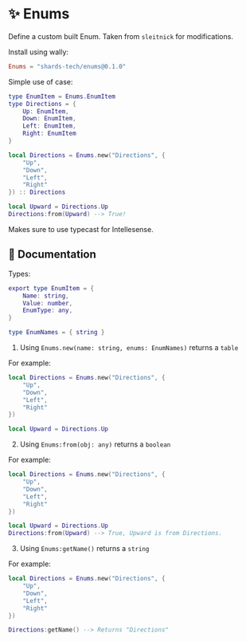 # ✨ Enums

Define a custom built Enum. Taken from `sleitnick` for modifications.

Install using wally: 

```toml
Enums = "shards-tech/enums@0.1.0"
```

Simple use of case:

```lua
type EnumItem = Enums.EnumItem
type Directions = {
    Up: EnumItem,
    Down: EnumItem,
    Left: EnumItem,
    Right: EnumItem
}

local Directions = Enums.new("Directions", {
    "Up",
    "Down",
    "Left",
    "Right"
}) :: Directions

local Upward = Directions.Up
Directions:from(Upward) --> True!
```

Makes sure to use typecast for Intellesense.

## 📃 Documentation

Types:
```lua
export type EnumItem = {
	Name: string,
	Value: number,
	EnumType: any,
}

type EnumNames = { string }
```

1. Using `Enums.new(name: string, enums: EnumNames)` returns a `table`

For example:

```lua
local Directions = Enums.new("Directions", {
    "Up",
    "Down",
    "Left",
    "Right"
})

local Upward = Directions.Up
```

2. Using `Enums:from(obj: any)` returns a `boolean`

For example:

```lua
local Directions = Enums.new("Directions", {
    "Up",
    "Down",
    "Left",
    "Right"
})

local Upward = Directions.Up
Directions:from(Upward) --> True, Upward is from Directions.
```

3. Using `Enums:getName()` returns a `string`
   
For example:

```lua
local Directions = Enums.new("Directions", {
    "Up",
    "Down",
    "Left",
    "Right"
})

Directions:getName() --> Returns "Directions"
```
